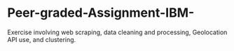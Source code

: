 # Peer-graded-Assignment-IBM-
Exercise involving web scraping, data cleaning and processing, Geolocation API use, and clustering.
